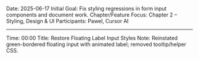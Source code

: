 Date: 2025-06-17
Initial Goal: Fix styling regressions in form input components and document work.
Chapter/Feature Focus: Chapter 2 – Styling, Design & UI
Participants: Pawel, Cursor AI

---

Time: 00:00
Title: Restore Floating Label Input Styles
Note: Reinstated green-bordered floating input with animated label; removed tooltip/helper CSS.
